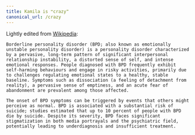 ```yaml
---
title: Kamila is ❝crazy❞
canonical_url: /crazy
---
```


Lightly edited from [Wikipedia](https://en.wikipedia.org/wiki/Borderline_personality_disorder):

    Borderline personality disorder (BPD; also known as emotionally unstable personality disorder) is a personality disorder characterized by a pervasive, long-term pattern of significant interpersonal relationship instability, a distorted sense of self, and intense emotional responses. People diagnosed with BPD frequently exhibit self-harming behaviours and engage in risky activities, primarily due to challenges regulating emotional states to a healthy, stable baseline. Symptoms such as dissociation (a feeling of detachment from reality), a pervasive sense of emptiness, and an acute fear of abandonment are prevalent among those affected.

    The onset of BPD symptoms can be triggered by events that others might perceive as normal. BPD is associated with a substantial risk of suicide; studies estimated that up to 10 percent of people with BPD die by suicide. Despite its severity, BPD faces significant stigmatization in both media portrayals and the psychiatric field, potentially leading to underdiagnosis and insufficient treatment.
